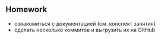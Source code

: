 ##  Homework
- ознакомиться с документацией (см. конспект занятия)
- сделать несколько коммитов и выгрузить их на GitHub